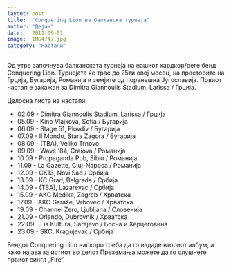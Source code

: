 ```yaml
---
layout: post
title:  "Conquering Lion на балканска турнеја"
author: "Дејан"
date:   2011-09-01
image:  IMG4747.jpg
category: "Настани"
---
```


Од утре започнува балканската турнеја на нашиот хардкор/реге бенд Conquering Lion. Турнејата ќе трае до 25ти овој месец, 
на просторите на Грција, Бугарија, Романија и земјите од поранешна Југославија. Првиот настап е закажан за Dimitra 
Giannoulis Stadium, Larissa / Грција.

Целосна листа на настапи:

* 02.09 - Dimitra Giannoulis Stadium, Larissa / Грција
* 05.09 - Kino Vlajkova, Sofia / Бугарија
* 06.09 - Stage 51, Plovdiv / Бугарија
* 07.09 - Il Mondo, Stara Zagora / Бугарија
* 08.09 - (TBA), Veliko Trnovo
* 09.09 - Wave '84, Craiova / Романија
* 10.09 - Propaganda Pub, Sibiu / Романија
* 11.09 - La Gazette, Cluj-Napoca / Романија
* 12.09 - CK13, Novi Sad / Србија
* 13.09 - KC Grad, Belgrade / Србија
* 14.09 - (TBA), Lazarevac / Србија
* 15.09 - AKC Medika, Zagreb / Хрватска
* 17.09 - AKC Garaže, Vrbovec / Хрватска
* 19.09 - Channel Zero, Ljubljana / Словенија
* 21.09 - Orlando, Dubrovnik / Хрватска
* 22.09 - Fis Kultura, Sarajevo / Босна и Херцеговина
* 23.09 - SKC, Kragujevac / Србија

Бендот Conquering Lion наскоро треба да го издаде вториот албум, а како најава за истиот во делот 
[Преземања](/prezemanja) можете да го слушнете првиот сингл „Fire“.
